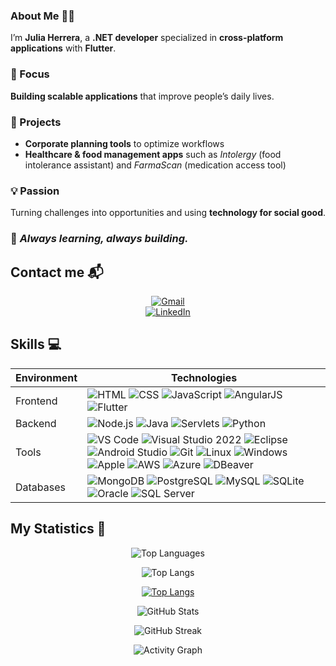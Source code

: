 ### About Me 👨‍💻

I’m **Julia Herrera**, a **.NET developer** specialized in **cross-platform applications** with **Flutter**.  

### 🎯 Focus  
**Building scalable applications** that improve people’s daily lives.  


### 📂 Projects  
- **Corporate planning tools** to optimize workflows  
- **Healthcare & food management apps** such as *Intolergy* (food intolerance assistant) and *FarmaScan* (medication access tool)  


### 💡 Passion  
Turning challenges into opportunities and using **technology for social good**.  

### 🚀 *Always learning, always building.*  


## Contact me 📬
<div align="center">

[![Gmail](https://img.shields.io/badge/-Gmail-D14836?style=for-the-badge&logo=gmail&logoColor=white)](mailto:tuemail@gmail.com)  
[![LinkedIn](https://img.shields.io/badge/-LinkedIn-0A66C2?style=for-the-badge&logo=linkedin&logoColor=white)](https://www.linkedin.com/in/tu-perfil/)

</div>

## Skills 💻

| Environment | Technologies |
| --- | --- |
| Frontend | ![HTML](https://img.shields.io/badge/HTML-5F5F5F?style=for-the-badge&logo=html5) ![CSS](https://img.shields.io/badge/CSS-5F5F5F?style=for-the-badge&logo=css3) ![JavaScript](https://img.shields.io/badge/JavaScript-5F5F5F?style=for-the-badge&logo=javascript) ![AngularJS](https://img.shields.io/badge/AngularJS-5F5F5F?style=for-the-badge&logo=angularjs) ![Flutter](https://img.shields.io/badge/Flutter-5F5F5F?style=for-the-badge&logo=flutter) |
| Backend | ![Node.js](https://img.shields.io/badge/Node.js-5F5F5F?style=for-the-badge&logo=node.js) ![Java](https://img.shields.io/badge/Java-5F5F5F?style=for-the-badge&logo=java) ![Servlets](https://img.shields.io/badge/Servlets-5F5F5F?style=for-the-badge&logo=oracle) ![Python](https://img.shields.io/badge/Python-5F5F5F?style=for-the-badge&logo=python) |
| Tools | ![VS Code](https://img.shields.io/badge/VS%20Code-5F5F5F?style=for-the-badge&logo=visualstudiocode) ![Visual Studio 2022](https://img.shields.io/badge/Visual%20Studio%202022-5F5F5F?style=for-the-badge&logo=visualstudio) ![Eclipse](https://img.shields.io/badge/Eclipse-5F5F5F?style=for-the-badge&logo=eclipseide) ![Android Studio](https://img.shields.io/badge/Android%20Studio-5F5F5F?style=for-the-badge&logo=androidstudio) ![Git](https://img.shields.io/badge/Git-5F5F5F?style=for-the-badge&logo=git) ![Linux](https://img.shields.io/badge/Linux-5F5F5F?style=for-the-badge&logo=linux) ![Windows](https://img.shields.io/badge/Windows-5F5F5F?style=for-the-badge&logo=windows) ![Apple](https://img.shields.io/badge/Macos-5F5F5F?style=for-the-badge&logo=apple) ![AWS](https://img.shields.io/badge/AWS-5F5F5F?style=for-the-badge&logo=amazonaws) ![Azure](https://img.shields.io/badge/Azure-5F5F5F?style=for-the-badge&logo=microsoftazure) ![DBeaver](https://img.shields.io/badge/DBeaver-5F5F5F?style=for-the-badge&logo=dbeaver) |
| Databases | ![MongoDB](https://img.shields.io/badge/MongoDB-5F5F5F?style=for-the-badge&logo=mongodb) ![PostgreSQL](https://img.shields.io/badge/PostgreSQL-5F5F5F?style=for-the-badge&logo=postgresql) ![MySQL](https://img.shields.io/badge/MySQL-5F5F5F?style=for-the-badge&logo=mysql) ![SQLite](https://img.shields.io/badge/SQLite-5F5F5F?style=for-the-badge&logo=sqlite) ![Oracle](https://img.shields.io/badge/Oracle-5F5F5F?style=for-the-badge&logo=oracle) ![SQL Server](https://img.shields.io/badge/SQL%20Server-5F5F5F?style=for-the-badge&logo=microsoft-sql-server) |


## My Statistics 🏅
<div align="center">
  
![Top Languages](https://github-readme-stats.vercel.app/api/top-langs/?username=juulsdev&layout=compact)  

![Top Langs](https://github-readme-stats.vercel.app/api/top-langs/?username=anuraghazra&layout=compact)

[![Top Langs](https://github-readme-stats.vercel.app/api/top-langs/?username=anuraghazra)](https://github.com/anuraghazra/github-readme-stats)

![GitHub Stats](https://github-readme-stats.vercel.app/api?username=juulsdev&show_icons=true&theme=react&hide_border=true&count_private=true)  

![GitHub Streak](https://github-readme-streak-stats.herokuapp.com/?user=juulsdev&theme=react&hide_border=true)  

![Activity Graph](https://github-readme-activity-graph.vercel.app/graph?username=juulsdev&theme=react-dark&hide_border=true)  


</div>
